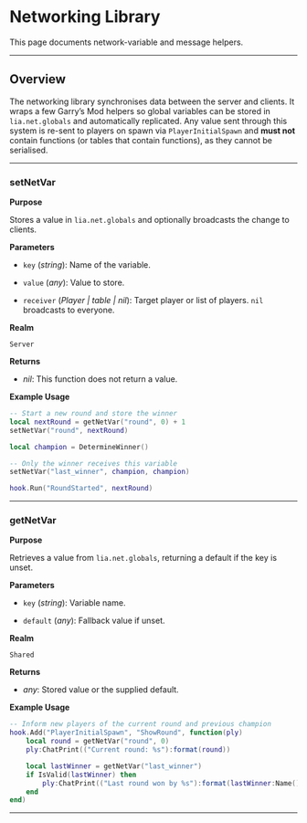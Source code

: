 # Networking Library

This page documents network-variable and message helpers.

---

## Overview

The networking library synchronises data between the server and clients. It wraps a few Garry’s Mod helpers so global variables can be stored in `lia.net.globals` and automatically replicated. Any value sent through this system is re-sent to players on spawn via `PlayerInitialSpawn` and **must not** contain functions (or tables that contain functions), as they cannot be serialised.

---

### setNetVar

**Purpose**

Stores a value in `lia.net.globals` and optionally broadcasts the change to clients.

**Parameters**

* `key` (*string*): Name of the variable.

* `value` (*any*): Value to store.

* `receiver` (*Player | table | nil*): Target player or list of players. `nil` broadcasts to everyone.

**Realm**

`Server`

**Returns**

* *nil*: This function does not return a value.

**Example Usage**

```lua
-- Start a new round and store the winner
local nextRound = getNetVar("round", 0) + 1
setNetVar("round", nextRound)

local champion = DetermineWinner()

-- Only the winner receives this variable
setNetVar("last_winner", champion, champion)

hook.Run("RoundStarted", nextRound)
```
---

### getNetVar

**Purpose**

Retrieves a value from `lia.net.globals`, returning a default if the key is unset.

**Parameters**

* `key` (*string*): Variable name.

* `default` (*any*): Fallback value if unset.

**Realm**

`Shared`

**Returns**

* *any*: Stored value or the supplied default.

**Example Usage**

```lua
-- Inform new players of the current round and previous champion
hook.Add("PlayerInitialSpawn", "ShowRound", function(ply)
    local round = getNetVar("round", 0)
    ply:ChatPrint(("Current round: %s"):format(round))

    local lastWinner = getNetVar("last_winner")
    if IsValid(lastWinner) then
        ply:ChatPrint(("Last round won by %s"):format(lastWinner:Name()))
    end
end)
```
---

